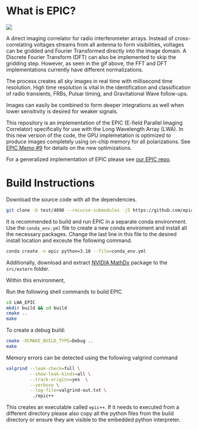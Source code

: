# What is EPIC?
![](https://github.com/epic-astronomy/LWA_EPIC/raw/main/image_compare.gif)

A direct imaging correlator for radio interferometer arrays. Instead of cross-correlating voltages streams from all antenna to form visibilities, voltages can be gridded and Fourier Transformed directly into the image domain. A Discrete Fourier Transform (DFT) can also be implemented to skip the gridding step.
However, as seen in the gif above, the FFT and DFT implementations currently have different normalizations.

The process creates all sky images in real time with millisecond time resolution. High time resolution is vital in the identification and classification of radio transients, FRBs, Pulsar timing, and Gravitational Wave follow-ups.

Images can easily be combined to form deeper integrations as well when lower sensitivity is desired for weaker signals.

This repository is an implementation of the EPIC (E-field Parallel Imaging Correlator) specifically for use with the Long Wavelength Array (LWA). In this new version of the code, the GPU implemetation is optimized to produce images completely using on-chip memory for all polarizations. See [EPIC Memo #9](https://github.com/epic-astronomy/Memos/blob/temp/dx_optimizations/PDFs/009_EPIC_Code_Optimizations.md) for details on the new optimizations.

For a generalized implementation of EPIC please see [our EPIC repo](https://github.com/epic-astronomy/EPIC).


# Build Instructions
Download the source code with all the dependencies. 
```bash
git clone -b test/4090 --recurse-submodules -j5 https://github.com/epic-astronomy/LWA_EPIC.git
```

It is recommended to build and run EPIC in a separate conda environment. Use the `conda_env.yml` file to create a new conda enviroment and install all the necessary packages. Change the last line in this file to the desired install location and exceute the following command.
```bash
conda create -n epic python=3.10 --file=conda_env.yml
```
Additionally, download and extract [NVIDIA MathDx](https://developer.nvidia.com/mathdx#:~:text=wget%20https%3A//developer.download.nvidia.com/compute/mathdx/redist/mathdx/linux%2Dx86_64/nvidia%2Dmathdx%2D22.11.0%2DLinux.tar.gz) package to the `src/extern` folder. 

Within this environment, 

Run the following shell commands to build EPIC
```bash
cd LWA_EPIC
mkdir build && cd build
cmake ..
make
```

To create a debug build:
```bash
cmake -DCMAKE_BUILD_TYPE=Debug ..
make
```

Memory errors can be detected using the following valgrind command
```bash
valgrind --leak-check=full \
         --show-leak-kinds=all \
         --track-origins=yes  \
         --verbose \
         --log-file=valgrind-out.txt \
          ./epic++
```

This creates an executable called `epic++`. If it needs to executed from a different directory please also copy all the python files from the build directory or ensure they are visible to the embedded python interpreter.

